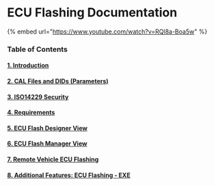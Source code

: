 # ECU Flashing Documentation

{% embed url="https://www.youtube.com/watch?v=RQl8a-Boa5w" %}

### **Table of Contents**

#### [1. Introduction](1.-introduction.md)

#### [2. CAL Files and DIDs (Parameters)](2.-cal-files-and-dids-parameters.md)

#### [3. ISO14229 Security](3.-iso-14229-security-example.md)

#### [4. Requirements](4.-requirements.md)

#### [5. ECU Flash Designer View](5.-ecu-flash-designer-view.md)

#### [6. ECU Flash Manager View](6.-ecu-flash-manager-view.md)

#### [7. Remote Vehicle ECU Flashing](7.-remote-vehicle-ecu-flashing.md)

#### [8. Additional Features: ECU Flashing - EXE](8.-additional-features-ecu-flashing-exe.md)
